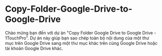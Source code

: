 # Copy-Folder-Google-Drive-to-Google-Drive
Chào mừng bạn đến với dự án "Copy Folder Google Drive to Google Drive - 1TouchPro". Dự án này giúp bạn sao chép toàn bộ nội dung của một thư mục trên Google Drive sang một thư mục khác trên cùng Google Drive hoặc tài khoản Google Drive khác.
